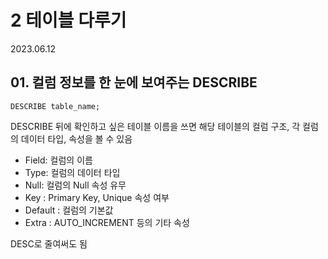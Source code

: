 # 2 테이블 다루기

2023.06.12

## 01. 컬럼 정보를 한 눈에 보여주는 DESCRIBE
```MySQL
DESCRIBE table_name;
```

DESCRIBE 뒤에 확인하고 싶은 테이블 이름을 쓰면 해당 테이블의 컬럼 구조, 각 컬럼의 데이터 타입, 속성을 볼 수 있음
- Field: 컬럼의 이름
- Type: 컬럼의 데이터 타입
- Null: 컬럼의 Null 속성 유무
- Key : Primary Key, Unique 속성 여부
- Default : 컬럼의 기본값
- Extra : AUTO_INCREMENT 등의 기타 속성

DESC로 줄여써도 됨

